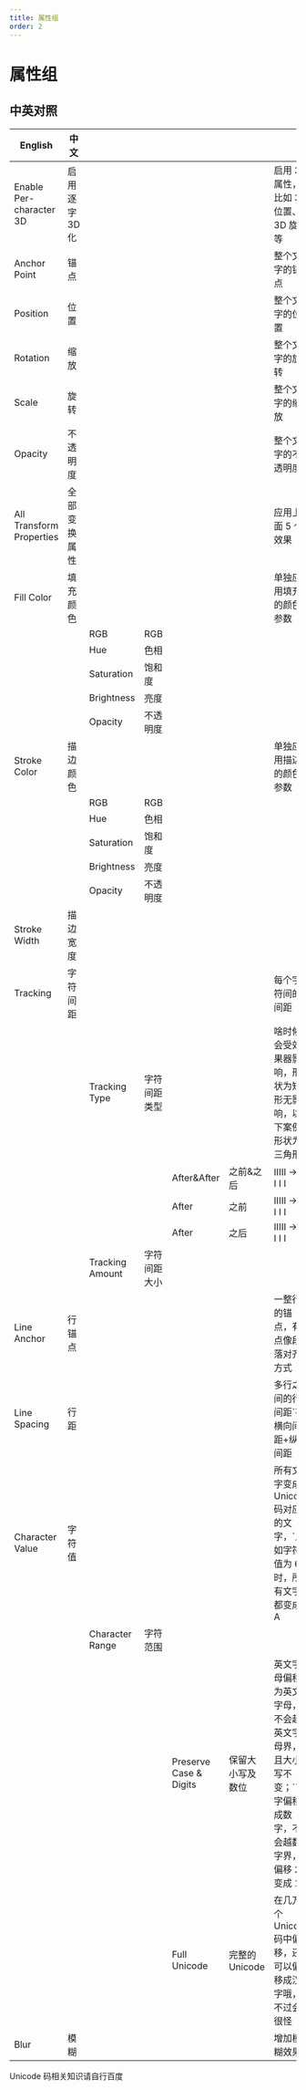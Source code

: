 ```yaml
---
title: 属性组
order: 2
---
```


# 属性组

## 中英对照

| English                  | 中文           |                 |              |                        |                  |                                                                                                         |
| ------------------------ | -------------- | --------------- | ------------ | ---------------------- | ---------------- | ------------------------------------------------------------------------------------------------------- |
| Enable Per-character 3D  | 启用逐字 3D 化 |                 |              |                        |                  | 启用 3D 属性，比如 3D 位置、3D 旋转等                                                                   |
| Anchor Point             | 锚点           |                 |              |                        |                  | 整个文字的锚点                                                                                          |
| Position                 | 位置           |                 |              |                        |                  | 整个文字的位置                                                                                          |
| Rotation                 | 缩放           |                 |              |                        |                  | 整个文字的旋转                                                                                          |
| Scale                    | 旋转           |                 |              |                        |                  | 整个文字的缩放                                                                                          |
| Opacity                  | 不透明度       |                 |              |                        |                  | 整个文字的不透明度                                                                                      |
| All Transform Properties | 全部变换属性   |                 |              |                        |                  | 应用上面 5 个效果                                                                                       |
| Fill Color               | 填充颜色       |                 |              |                        |                  | 单独应用填充的颜色参数                                                                                  |
|                          |                | RGB             | RGB          |                        |                  |                                                                                                         |
|                          |                | Hue             | 色相         |                        |                  |                                                                                                         |
|                          |                | Saturation      | 饱和度       |                        |                  |                                                                                                         |
|                          |                | Brightness      | 亮度         |                        |                  |                                                                                                         |
|                          |                | Opacity         | 不透明度     |                        |                  |                                                                                                         |
| Stroke Color             | 描边颜色       |                 |              |                        |                  | 单独应用描边的颜色参数                                                                                  |
|                          |                | RGB             | RGB          |                        |                  |                                                                                                         |
|                          |                | Hue             | 色相         |                        |                  |                                                                                                         |
|                          |                | Saturation      | 饱和度       |                        |                  |                                                                                                         |
|                          |                | Brightness      | 亮度         |                        |                  |                                                                                                         |
|                          |                | Opacity         | 不透明度     |                        |                  |                                                                                                         |
| Stroke Width             | 描边宽度       |                 |              |                        |                  |                                                                                                         |
| Tracking                 | 字符间距       |                 |              |                        |                  | 每个字符间的间距                                                                                        |
|                          |                | Tracking Type   | 字符间距类型 |                        |                  | 啥时候会受效果器影响，形状为矩形无影响，以下案例形状为三角形                                            |
|                          |                |                 |              | After&After            | 之前&之后        | IIIII → I I I I I                                                                                       |
|                          |                |                 |              | After                  | 之前             | IIIII → I I I I I                                                                                       |
|                          |                |                 |              | After                  | 之后             | IIIII → I I I I I                                                                                       |
|                          |                | Tracking Amount | 字符间距大小 |                        |                  |                                                                                                         |
| Line Anchor              | 行锚点         |                 |              |                        |                  | 一整行的锚点，有点像段落对齐方式                                                                        |
| Line Spacing             | 行距           |                 |              |                        |                  | 多行之间的行间距`有横向间距+纵向间距                                                                    |     | Character Offset | 字符位移 |                     |              |     |     | 基于 Unicode 码把字符进行偏移，`比如偏移为 2 时，A 变成 C |
| Character Value          | 字符值         |                 |              |                        |                  | 所有文字变成 Unicode 码对应的文字，`比如字符值为 65 时，所有文字都变成 A                                |     |                  |          | Character Alignment | 字符对齐方式 |     |     |                                                           |     |     |     |     |     | Left or Top | 左侧或顶部 |     |     |     |     |     |     | Center | 中间 |     |     |     |     |     |     | Right or Bottom | 右侧或底部 |     |     |     |     |     |     | Adjust Kerning | 调整字偶间距 | 调整字形间距，因为英文字符形状不规则，有宽有窄，排列在一起的疏密不一致，勾选后会尽量一致`AIRPORT：很明显，I 的默认占位好小 |
|                          |                | Character Range | 字符范围     |                        |                  |                                                                                                         |
|                          |                |                 |              | Preserve Case & Digits | 保留大小写及数位 | 英文字母偏移为英文字母，不会越英文字母界，且大小写不变；``数字偏移成数字，不会越数字界，9 偏移 2 变成 1 |
|                          |                |                 |              | Full Unicode           | 完整的 Unicode   | 在几万个 Unicode 码中偏移，还可以偏移成汉字哦，不过会很怪                                               |
| Blur                     | 模糊           |                 |              |                        |                  | 增加模糊效果                                                                                            |

Unicode 码相关知识请自行百度

